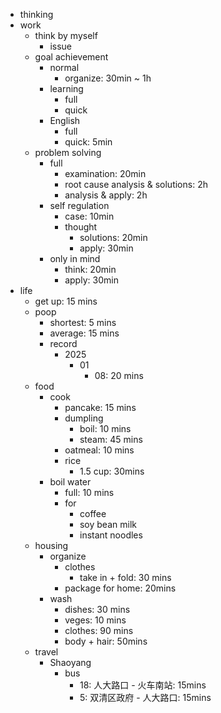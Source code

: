 - thinking
- work
    - think by myself
        - issue
    - goal achievement
        - normal
            - organize: 30min ~ 1h 
        - learning
            - full
            - quick
        - English
            - full
            - quick: 5min
    - problem solving
        - full
            - examination: 20min
            - root cause analysis & solutions: 2h
            - analysis & apply: 2h
        - self regulation
            - case: 10min
            - thought
                - solutions: 20min
                - apply: 30min
        - only in mind
            - think: 20min
            - apply: 30min
- life
    - get up: 15 mins
    - poop
        - shortest: 5 mins
        - average: 15 mins
        - record
            - 2025
                - 01
                    - 08: 20 mins
    - food
        - cook
            - pancake: 15 mins
            - dumpling
                - boil: 10 mins
                - steam: 45 mins
            - oatmeal: 10 mins
            - rice
                - 1.5 cup: 30mins
        - boil water
            - full: 10 mins
            - for 
                - coffee
                - soy bean milk
                - instant noodles
    - housing
        - organize 
            - clothes
                - take in + fold: 30 mins
            - package for home: 20mins
        - wash
            - dishes: 30 mins
            - veges: 10 mins
            - clothes: 90 mins
            - body + hair: 50mins
    - travel
        - Shaoyang
            - bus
                - 18: 人大路口 - 火车南站: 15mins
                - 5: 双清区政府 - 人大路口: 15mins